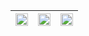 |<img src="https://user-images.githubusercontent.com/53074235/119225766-86845100-bb23-11eb-980a-0e9bafb23cfe.png" width="100%"> |<img src="https://user-images.githubusercontent.com/53074235/119225824-d531eb00-bb23-11eb-86e3-0caa4c0342d6.png" width="100%"> |<img src="https://user-images.githubusercontent.com/53074235/119225826-d82cdb80-bb23-11eb-913c-d343f4db5385.png" width="100%"> |
|:-------------------------:|:-------------------------:|:-------------------------:|
